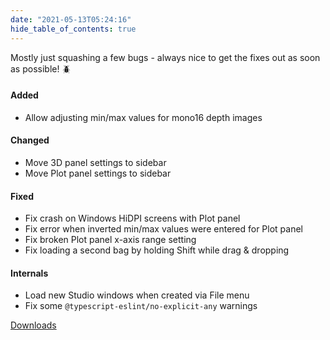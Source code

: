 ```yaml
---
date: "2021-05-13T05:24:16"
hide_table_of_contents: true
---
```

Mostly just squashing a few bugs - always nice to get the fixes out as soon as possible! 🪲

#### Added

- Allow adjusting min/max values for mono16 depth images

#### Changed

- Move 3D panel settings to sidebar
- Move Plot panel settings to sidebar

#### Fixed

- Fix crash on Windows HiDPI screens with Plot panel
- Fix error when inverted min/max values were entered for Plot panel
- Fix broken Plot panel x-axis range setting
- Fix loading a second bag by holding Shift while drag & dropping

#### Internals

- Load new Studio windows when created via File menu
- Fix some `@typescript-eslint/no-explicit-any` warnings



<!-- truncate -->
[Downloads](https://github.com/foxglove/studio/releases/tag/v0.8.1)
